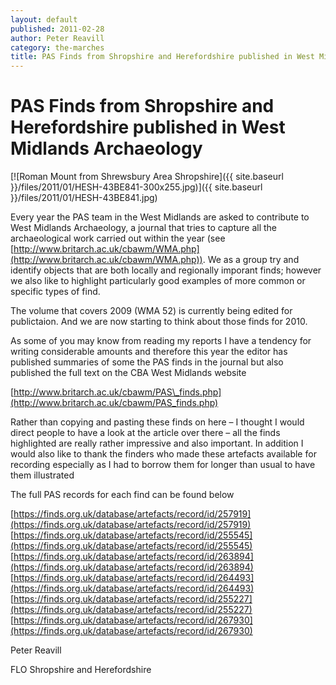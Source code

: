```yaml
---
layout: default
published: 2011-02-28
author: Peter Reavill
category: the-marches
title: PAS Finds from Shropshire and Herefordshire published in West Midlands Archaeology
---
```


PAS Finds from Shropshire and Herefordshire published in West Midlands Archaeology
==================================================================================

[![Roman Mount from Shrewsbury Area Shropshire]({{ site.baseurl }}/files/2011/01/HESH-43BE841-300x255.jpg)]({{ site.baseurl }}/files/2011/01/HESH-43BE841.jpg)

Every year the PAS team in the West Midlands are asked to contribute to West Midlands Archaeology, a journal that tries to capture all the archaeological work carried out within the year (see [http://www.britarch.ac.uk/cbawm/WMA.php](http://www.britarch.ac.uk/cbawm/WMA.php)). We as a group try and identify objects that are both locally and regionally imporant finds; however we also like to highlight particularly good examples of more common or  specific types of find.

The volume that covers 2009 (WMA 52) is currently being edited for publictaion. And we are now starting to think about those finds for 2010.

As some of you may know from reading my reports I have a tendency for writing considerable amounts and therefore this year the editor has published summaries of some the PAS finds in the journal but also published the full text on the CBA West Midlands website

[http://www.britarch.ac.uk/cbawm/PAS\_finds.php](http://www.britarch.ac.uk/cbawm/PAS_finds.php)

Rather than copying and pasting these finds on here – I thought I would direct people to have a look at the article over there – all the finds highlighted are really rather impressive and also important. In addition I would also like to thank the finders who made these artefacts available for recording especially as I had to borrow them for longer than usual to have them illustrated

The full PAS records for each find can be found below

[https://finds.org.uk/database/artefacts/record/id/257919](https://finds.org.uk/database/artefacts/record/id/257919)
[https://finds.org.uk/database/artefacts/record/id/255545](https://finds.org.uk/database/artefacts/record/id/255545)
[https://finds.org.uk/database/artefacts/record/id/263894](https://finds.org.uk/database/artefacts/record/id/263894)
[https://finds.org.uk/database/artefacts/record/id/264493](https://finds.org.uk/database/artefacts/record/id/264493)
[https://finds.org.uk/database/artefacts/record/id/255227](https://finds.org.uk/database/artefacts/record/id/255227)
[https://finds.org.uk/database/artefacts/record/id/267930](https://finds.org.uk/database/artefacts/record/id/267930)

Peter Reavill

FLO Shropshire and Herefordshire

